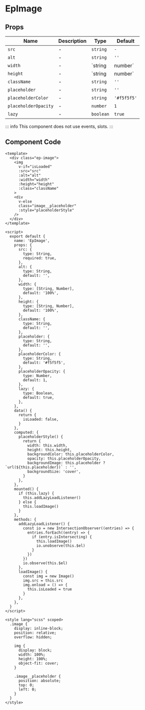 # EpImage



## Props
| Name | Description | Type | Default |
|------|-------------|------|---------|
| `src` | - | `string` | `-` |
| `alt` | - | `string` | `''` |
| `width` | - | `string|number` | `'100%'` |
| `height` | - | `string|number` | `'100%'` |
| `className` | - | `string` | `''` |
| `placeholder` | - | `string` | `''` |
| `placeholderColor` | - | `string` | `'#f5f5f5'` |
| `placeholderOpacity` | - | `number` | `1` |
| `lazy` | - | `boolean` | `true` |


::: info
This component does not use events, slots.
:::

## Component Code

```vue
<template>
  <div class="ep-image">
    <img
      v-if="isLoaded"
      :src="src"
      :alt="alt"
      :width="width"
      :height="height"
      :class="className"
    >
    <div
      v-else
      class="image__placeholder"
      :style="placeholderStyle"
    />
  </div>
</template>

<script>
  export default {
    name: 'EpImage',
    props: {
      src: {
        type: String,
        required: true,
      },
      alt: {
        type: String,
        default: '',
      },
      width: {
        type: [String, Number],
        default: '100%',
      },
      height: {
        type: [String, Number],
        default: '100%',
      },
      className: {
        type: String,
        default: '',
      },
      placeholder: {
        type: String,
        default: '',
      },
      placeholderColor: {
        type: String,
        default: '#f5f5f5',
      },
      placeholderOpacity: {
        type: Number,
        default: 1,
      },
      lazy: {
        type: Boolean,
        default: true,
      },
    },
    data() {
      return {
        isLoaded: false,
      }
    },
    computed: {
      placeholderStyle() {
        return {
          width: this.width,
          height: this.height,
          backgroundColor: this.placeholderColor,
          opacity: this.placeholderOpacity,
          backgroundImage: this.placeholder ? `url(${this.placeholder})` : '',
          backgroundSize: 'cover',
        }
      },
    },
    mounted() {
      if (this.lazy) {
        this.addLazyLoadListener()
      } else {
        this.loadImage()
      }
    },
    methods: {
      addLazyLoadListener() {
        const io = new IntersectionObserver((entries) => {
          entries.forEach((entry) => {
            if (entry.isIntersecting) {
              this.loadImage()
              io.unobserve(this.$el)
            }
          })
        })
        io.observe(this.$el)
      },
      loadImage() {
        const img = new Image()
        img.src = this.src
        img.onload = () => {
          this.isLoaded = true
        }
      },
    },
  }
</script>

<style lang="scss" scoped>
  .image {
    display: inline-block;
    position: relative;
    overflow: hidden;

    img {
      display: block;
      width: 100%;
      height: 100%;
      object-fit: cover;
    }

    .image__placeholder {
      position: absolute;
      top: 0;
      left: 0;
    }
  }
</style>
```
